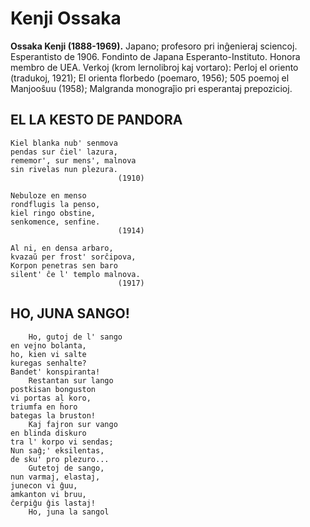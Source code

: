 # Kenji Ossaka
**Ossaka Kenji (1888-1969).** Japano; profesoro pri inĝenieraj sciencoj. Esperantisto de 1906. Fondinto de Japana Esperanto-Instituto. Honora membro de UEA. Verkoj (krom lernolibroj kaj vortaro): Perloj el oriento (tradukoj, 1921); El orienta florbedo (poemaro, 1956); 505 poemoj el Manjooŝuu (1958); Malgranda monograĵio pri esperantaj prepozicioj.

## EL LA KESTO DE PANDORA

    Kiel blanka nub' senmova
    pendas sur ĉiel' lazura,
    rememor', sur mens', malnova
    sin rivelas nun plezura.
                            (1910)
                            
    Nebuloze en menso
    rondflugis la penso,
    kiel ringo obstine,
    senkomence, senfine.
                            (1914)

    Al ni, en densa arbaro,
    kvazaŭ per frost' sorĉipova,
    Korpon penetras sen baro
    silent' ĉe l' templo malnova.
                            (1917)

## HO, JUNA SANGO!

        Ho, gutoj de l' sango
    en vejno bolanta,
    ho, kien vi salte
    kuregas senhalte?
    Bandet' konspiranta!
        Restantan sur lango
    postkisan bonguston
    vi portas al koro,
    triumfa en ĥoro
    bategas la bruston!
        Kaj fajron sur vango
    en blinda diskuro
    tra l' korpo vi sendas;
    Nun saĝ;' eksilentas,
    de sku' pro plezuro...
        Gutetoj de sango,
    nun varmaj, elastaj,
    junecon vi ĝuu,
    amkanton vi bruu,
    ĉerpiĝu ĝis lastaj!
        Ho, juna la sangol
